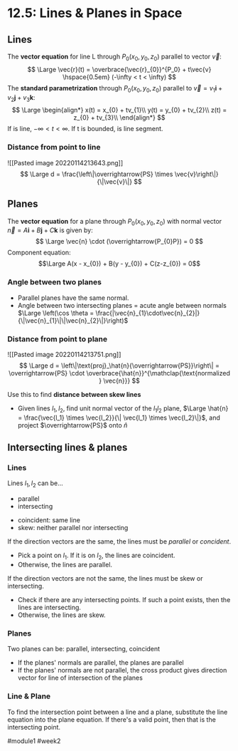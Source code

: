 # 12.5: Lines & Planes in Space
## Lines
The **vector equation** for line L through $P_0(x_0, y_0, z_0)$ parallel to vector $\vec{v}$:
$$
\Large \vec{r}(t) = \overbrace{\vec{r}_{0}}^{P_0} + t\vec{v} \hspace{0.5em} (-\infty < t < \infty)
$$
The **standard parametrization** through $P_0(x_{0},y_{0},z_{0})$ parallel to $\vec{v} = v_{1}\mathbf{i} + v_2\mathbf{j} + v_3\mathbf{k}$:
$$
\Large
\begin{align*}
x(t) = x_{0} + tv_{1}\\
y(t) = y_{0} + tv_{2}\\
z(t) = z_{0} + tv_{3}\\
\end{align*}
$$
If is line, $-\infty < t < \infty$. If t is bounded, is line segment.

### Distance from point to line
![[Pasted image 20220114213643.png]]
$$
\Large
d = \frac{\left\|\overrightarrow{PS} \times \vec{v}\right\|}{\|\vec{v}\|}
$$

## Planes
The **vector equation** for a plane through $P_{0}(x_{0}, y_{0}, z_{0})$ with normal vector $\vec{n} = A\mathbf{i} + B\mathbf{j} + C\mathbf{k}$ is given by:
$$
\Large
\vec{n} \cdot (\overrightarrow{P_{0}P}) = 0
$$
Component equation: 
$$\Large A(x - x_{0}) + B(y - y_{0}) + C(z-z_{0}) = 0$$
### Angle between two planes
* Parallel planes have the same normal.
* Angle between two intersecting planes = acute angle between normals $\Large \left(\cos \theta =  \frac{|\vec{n}_{1}\cdot\vec{n}_{2}|}{\|\vec{n}_{1}\|\|\vec{n}_{2}\|}\right)$

### Distance from point to plane
![[Pasted image 20220114213751.png]]
$$
\Large
d = \left\|\text{proj}_\hat{n}{\overrightarrow{PS}}\right\| = \overrightarrow{PS} \cdot \overbrace{\hat{n}}^{\mathclap{\text{normalized } \vec{n}}}
$$

Use this to find **distance between skew lines**
* Given lines $l_1, l_2$, find unit normal vector of the $l_1l_2$ plane, $\Large \hat{n} = \frac{\vec{l_1} \times \vec{l_2}}{\| \vec{l_1} \times \vec{l_2}\|}$, and project $\overrightarrow{PS}$ onto $\hat{n}$
## Intersecting lines & planes

### Lines
Lines $l_{1}, l_{2}$ can be...
- parallel
- intersecting
* coincident: same line
* skew: neither parallel nor intersecting

If the direction vectors are the same, the lines must be *parallel* or *concident*.
* Pick a point on $l_1$. If it is on $l_2$, the lines are coincident.
* Otherwise, the lines are parallel.

If the direction vectors are not the same, the lines must be skew or intersecting.
* Check if there are any intersecting points. If such a point exists, then the lines are intersecting.
* Otherwise, the lines are skew.

### Planes
Two planes can be: parallel, intersecting, coincident

* If the planes' normals are parallel, the planes are parallel
* If the planes' normals are not parallel, the cross product gives direction vector for line of intersection of the planes

### Line & Plane
To find the intersection point between a line and a plane, substitute the line equation into the plane equation.
If there's a valid point, then that is the intersecting point.

#module1 #week2